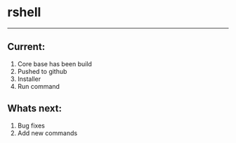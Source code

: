 # rshell

-------------

## Current:
1. Core base has been build
2. Pushed to github
3. Installer
4. Run command

## Whats next:
1. Bug fixes
2. Add new commands
